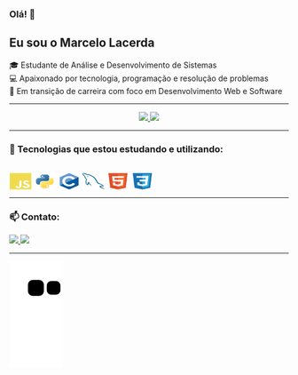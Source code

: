 ### Olá! 👋

## Eu sou o Marcelo Lacerda
🎓 Estudante de Análise e Desenvolvimento de Sistemas  
💻 Apaixonado por tecnologia, programação e resolução de problemas  
🚀 Em transição de carreira com foco em Desenvolvimento Web e Software

---

<div align="center">
  <a href="https://github.com/marcelolacerda27">
    <img height="180em" src="https://github-readme-stats.vercel.app/api?username=marcelolacerda27&show_icons=true&theme=tokyonight&include_all_commits=true&count_private=true"/>
    <img height="180em" src="https://github-readme-stats.vercel.app/api/top-langs/?username=marcelolacerda27&layout=compact&langs_count=7&theme=tokyonight"/>
  </a>
</div>

---

### 🧠 Tecnologias que estou estudando e utilizando:
<div style="display: inline_block"><br>
  <img align="center" alt="Marcelo-Js" height="30" width="40" src="https://raw.githubusercontent.com/devicons/devicon/master/icons/javascript/javascript-plain.svg">
  <img align="center" alt="Marcelo-Python" height="30" width="40" src="https://raw.githubusercontent.com/devicons/devicon/master/icons/python/python-original.svg">
  <img align="center" alt="Marcelo-C" height="30" width="40" src="https://raw.githubusercontent.com/devicons/devicon/master/icons/c/c-original.svg">
  <img align="center" alt="Marcelo-SQL" height="30" width="40" src="https://raw.githubusercontent.com/devicons/devicon/master/icons/mysql/mysql-original.svg">
  <img align="center" alt="Marcelo-HTML" height="30" width="40" src="https://raw.githubusercontent.com/devicons/devicon/master/icons/html5/html5-original.svg">
  <img align="center" alt="Marcelo-CSS" height="30" width="40" src="https://raw.githubusercontent.com/devicons/devicon/master/icons/css3/css3-original.svg">
</div>

---

### 📫 Contato:
<div>
  <a href="mailto:marcelo.nascimento.lacerda@gmail.com">
    <img src="https://img.shields.io/badge/-Gmail-%23333?style=for-the-badge&logo=gmail&logoColor=white" target="_blank">
  </a>
  <a href="https://www.linkedin.com/in/marcelo-lacerda-95a656147/" target="_blank">
    <img src="https://img.shields.io/badge/-LinkedIn-%230077B5?style=for-the-badge&logo=linkedin&logoColor=white" target="_blank">
  </a>
</div>

---

![Snake animation](https://github.com/rafaballerini/rafaballerini/blob/output/github-contribution-grid-snake.svg)
